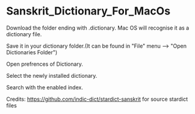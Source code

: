 # Sanskrit_Dictionary_For_MacOs

Download the folder ending with .dictionary. Mac OS will recognise it as a dictionary file.

Save it in your dictionary folder.(It can be found in "File" menu --> "Open Dictionaries Folder")

Open prefrences of Dictionary.

Select the newly installed dictionary.

Search with the enabled index.


Credits:
https://github.com/indic-dict/stardict-sanskrit for source stardict files
